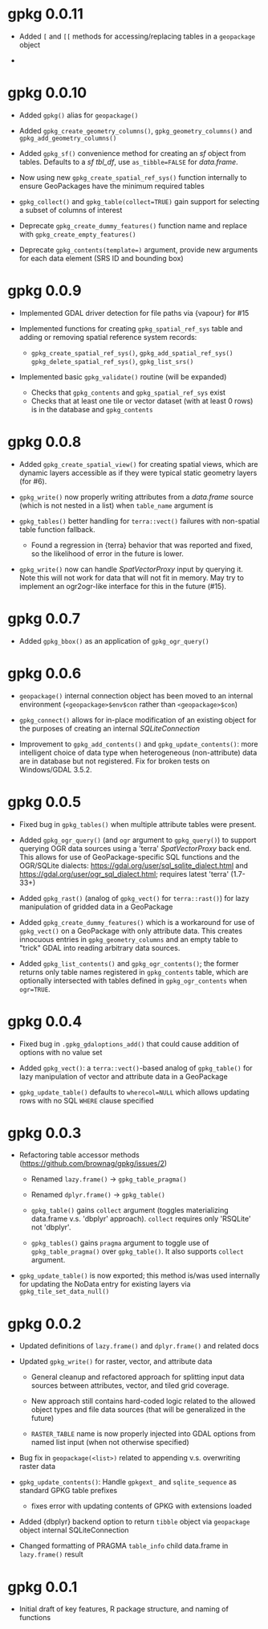# gpkg 0.0.11

 - Added `[` and `[[` methods for accessing/replacing tables in a `geopackage` object
 
 -

# gpkg 0.0.10

 - Added `gpkg()` alias for `geopackage()`
 
 - Added `gpkg_create_geometry_columns()`, `gpkg_geometry_columns()` and `gpkg_add_geometry_columns()`
 
 - Added `gpkg_sf()` convenience method for creating an _sf_ object from tables. Defaults to a _sf_ _tbl_df_, use `as_tibble=FALSE` for _data.frame_.
 
 - Now using new `gpkg_create_spatial_ref_sys()` function internally to ensure GeoPackages have the minimum required tables
 
 - `gpkg_collect()` and `gpkg_table(collect=TRUE)` gain support for selecting a subset of columns of interest
 
 - Deprecate `gpkg_create_dummy_features()` function name and replace with `gpkg_create_empty_features()`
 
 - Deprecate `gpkg_contents(template=)` argument, provide new arguments for each data element (SRS ID and bounding box)

# gpkg 0.0.9

 - Implemented GDAL driver detection for file paths via {vapour} for #15
 
 - Implemented functions for creating `gpkg_spatial_ref_sys` table and adding or removing spatial reference system records:
   - `gpkg_create_spatial_ref_sys()`, `gpkg_add_spatial_ref_sys()` `gpkg_delete_spatial_ref_sys()`, `gpkg_list_srs()`

 - Implemented basic `gpkg_validate()` routine (will be expanded)
   - Checks that `gpkg_contents` and `gpkg_spatial_ref_sys` exist
   - Checks that at least one tile or vector dataset (with at least 0 rows) is in the database and `gpkg_contents`
 
# gpkg 0.0.8

 - Added `gpkg_create_spatial_view()` for creating spatial views, which are dynamic layers accessible as if they were typical static geometry layers (for #6).
 
 - `gpkg_write()` now properly writing attributes from a _data.frame_ source (which is not nested in a list) when `table_name` argument is 
 
 - `gpkg_tables()` better handling for `terra::vect()` failures with non-spatial table function fallback. 
   - Found a regression in {terra} behavior that was reported and fixed, so the likelihood of error in the future is lower. 
 
 - `gpkg_write()` now can handle _SpatVectorProxy_ input by querying it. Note this will not work for data that will not fit in memory. May try to implement an ogr2ogr-like interface for this in the future (#15).

# gpkg 0.0.7

 - Added `gpkg_bbox()` as an application of `gpkg_ogr_query()`
 
# gpkg 0.0.6

 - `geopackage()` internal connection object has been moved to an internal environment (`<geopackage>$env$con` rather than `<geopackage>$con`)
 
 - `gpkg_connect()` allows for in-place modification of an existing object for the purposes of creating an internal _SQLiteConnection_

 - Improvement to `gpkg_add_contents()` and `gpkg_update_contents()`: more intelligent choice of data type when heterogeneous (non-attribute) data are in database but not registered. Fix for broken tests on Windows/GDAL 3.5.2.

# gpkg 0.0.5

 - Fixed bug in `gpkg_tables()` when multiple attribute tables were present.
 
 - Added `gpkg_ogr_query()` (and `ogr` argument to `gpkg_query()`) to support querying OGR data sources using a 'terra' _SpatVectorProxy_ back end. This allows for use of GeoPackage-specific SQL functions and the OGR/SQLite dialects: <https://gdal.org/user/sql_sqlite_dialect.html> and <https://gdal.org/user/ogr_sql_dialect.html>; requires latest 'terra' (1.7-33+)
 
 - Added `gpkg_rast()` (analog of `gpkg_vect()` for `terra::rast()`) for lazy manipulation of gridded data in a GeoPackage
 
 - Added `gpkg_create_dummy_features()` which is a workaround for use of `gpkg_vect()` on a GeoPackage with only attribute data. This creates innocuous entries in `gpkg_geometry_columns` and an empty table to "trick" GDAL into reading arbitrary data sources.
 
 - Added `gpkg_list_contents()` and `gpkg_ogr_contents()`; the former returns only table names registered in `gpkg_contents` table, which are optionally intersected with tables defined in `gpkg_ogr_contents` when `ogr=TRUE`.
 
# gpkg 0.0.4

 - Fixed bug in `.gpkg_gdaloptions_add()` that could cause addition of options with no value set
 
 - Added `gpkg_vect()`: a `terra::vect()`-based analog of `gpkg_table()` for lazy manipulation of vector and attribute data in a GeoPackage
 
 - `gpkg_update_table()` defaults to `wherecol=NULL` which allows updating rows with no SQL `WHERE` clause specified

# gpkg 0.0.3

 - Refactoring table accessor methods (https://github.com/brownag/gpkg/issues/2)
 
   - Renamed `lazy.frame()` -> `gpkg_table_pragma()`
  
   - Renamed `dplyr.frame()` -> `gpkg_table()`
   
   - `gpkg_table()` gains `collect` argument (toggles materializing data.frame v.s. 'dbplyr' approach). `collect` requires only 'RSQLite' not 'dbplyr'.
   
   - `gpkg_tables()` gains `pragma` argument to toggle use of `gpkg_table_pragma()` over `gpkg_table()`. It also supports `collect` argument. 
   
 - `gpkg_update_table()` is now exported; this method is/was used internally for updating the NoData entry for existing layers via `gpkg_tile_set_data_null()`

# gpkg 0.0.2

* Updated definitions of `lazy.frame()` and `dplyr.frame()` and related docs

* Updated `gpkg_write()` for raster, vector, and attribute data

  * General cleanup and refactored approach for splitting input data sources between attributes, vector, and tiled grid coverage. 
  
  * New approach still contains hard-coded logic related to the allowed object types and file data sources (that will be generalized in the future)
  
  * `RASTER_TABLE` name is now properly injected into GDAL options from named list input (when not otherwise specified)

* Bug fix in `geopackage(<list>)` related to appending v.s. overwriting raster data

* `gpkg_update_contents()`: Handle `gpkgext_` and `sqlite_sequence` as standard GPKG table prefixes  
  * fixes error with updating contents of GPKG with extensions loaded
  
* Added {dbplyr} backend option to return `tibble` object via `geopackage` object internal SQLiteConnection

* Changed formatting of PRAGMA `table_info` child data.frame in `lazy.frame()` result

# gpkg 0.0.1

* Initial draft of key features, R package structure, and naming of functions
